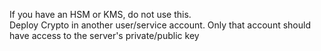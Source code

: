 If you have an HSM or KMS, do not use this. <br>
Deploy Crypto in another user/service account. Only that account should have access to the server's private/public key